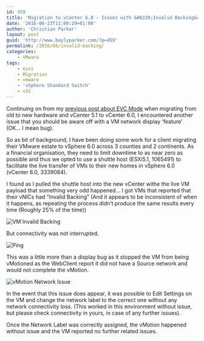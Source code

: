 ```yaml
---
id: 459
title: 'Migration to vCenter 6.0 – Issues with &#8220;Invalid Backing&#8221;'
date: '2016-06-23T11:00:29+01:00'
author: 'Christian Parker'
layout: post
guid: 'http://www.baylyparker.com/?p=459'
permalink: /2016/06/invalid-backing/
categories:
    - VMware
tags:
    - esxi
    - Migration
    - vmware
    - 'vSphere Standard Switch'
    - vSS
---
```


Continuing on from my [previous post about EVC Mode](http://www.baylyparker.com/2016/06/migration-vcenter-5-1-6-0-issues-evc-mode/) when migrating from old to new hardware and vCenter 5.1 to vCenter 6.0, I encountered another issue that you should be aware off with a VM network display ‘feature’ (OK… I mean bug).

So as bit of background, I have been doing some work for a client migrating their VMware estate to vSphere 6.0 across 3 counties and 2 continents. As a financial organisation, they need to limit downtime to as near zero as possible and thus we opted to use a shuttle host (ESXi5.1, 1065491) to facilitate the live transfer of VMs to their new homes in vSphere 6.0 (vCenter 6.0, 3339084).

I found as I pulled the shuttle host into the new vCenter withe the live VM payload that something very odd happened… I got VMs that reported that their vNICs had “Invalid Backing” (And it appears to be inconsistent of when it happens, as repeating the process didn’t produce the same results every time (Roughly 25% of the time))

![VM Invalid Backing](https://i0.wp.com/www.baylyparker.com/wp-content/uploads/2016/06/VM-InvalidBacking.png?resize=692%2C253)

But connectivity was not interrupted.

![Ping](https://i0.wp.com/www.baylyparker.com/wp-content/uploads/2016/06/Ping.png?resize=562%2C133)

This was a little more than a display bug as it stopped the VM from being vMotioned as the WebClient report it did not have a Source network and would not complete the vMotion.

![vMotion Network Issue](https://i0.wp.com/www.baylyparker.com/wp-content/uploads/2016/06/Vmotion-Network.png?resize=869%2C161)

In the event that this issue does appear, it was possible to Edit Settings on the VM and change the network label to the correct one without any network connectivity loss. (This worked in this environment without issue, but please check connectivity in yours, in case of any further issues).

Once the Network Label was correctly assigned, the vMotion happened without issue and the VM reported no further related issues.